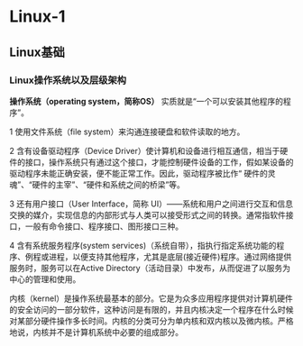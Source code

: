 # Linux-1

## Linux基础

### Linux操作系统以及层级架构

**操作系统（operating system，简称OS）**
实质就是“一个可以安装其他程序的程序”。

1 使用文件系统（file system）来沟通连接硬盘和软件读取的地方。

2 含有设备驱动程序（Device Driver）使计算机和设备进行相互通信，相当于硬件的接口，操作系统只有通过这个接口，才能控制硬件设备的工作，假如某设备的驱动程序未能正确安装，便不能正常工作。因此，驱动程序被比作“ 硬件的灵魂”、“硬件的主宰”、“硬件和系统之间的桥梁”等。

3 还有用户接口（User Interface，简称 UI）——系统和用户之间进行交互和信息交换的媒介，实现信息的内部形式与人类可以接受形式之间的转换。通常指软件接口，一般有命令接口、程序接口、图形接口三种。

4 含有系统服务程序(system services)（系统自带），指执行指定系统功能的程序、例程或进程，以便支持其他程序，尤其是底层(接近硬件)程序。通过网络提供服务时，服务可以在Active Directory（活动目录）中发布，从而促进了以服务为中心的管理和使用。

内核（kernel）是操作系统最基本的部分。它是为众多应用程序提供对计算机硬件的安全访问的一部分软件，这种访问是有限的，并且内核决定一个程序在什么时候对某部分硬件操作多长时间。内核的分类可分为单内核和双内核以及微内核。严格地说，内核并不是计算机系统中必要的组成部分。
